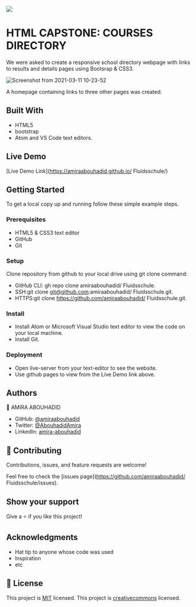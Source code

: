 ![](https://img.shields.io/badge/Microverse-blueviolet)

# HTML CAPSTONE: COURSES DIRECTORY

We were asked to create a responsive school directory webpage with links to results and details pages using Bootsrap & CSS3.

![Screenshot from 2021-03-11 10-23-52](https://user-images.githubusercontent.com/56790126/110757380-fe94e780-8253-11eb-86d5-f3e399b399b6.png)

A homepage containing links to three other pages was created.

## Built With

- HTML5
- bootstrap
- Atom and VS Code text editors.

## Live Demo

[Live Demo Link](https://amiraabouhadid.github.io/
Fluidsschule/)


## Getting Started
To get a local copy up and running follow these simple example steps.

### Prerequisites
- HTML5 & CSS3 text editor
- GitHub
- Git

### Setup
Clone repository from github to your local drive using git clone command:
- GitHub CLI: gh repo clone amiraabouhadid/
Fluidsschule.
- SSH:git clone git@github.com:amiraabouhadid/
Fluidsschule.git.
- HTTPS:git clone https://github.com/amiraabouhadid/
Fluidsschule.git.

### Install
- Install Atom or Microsoft Visual Studio text editor to view the code on your local machine.
- Install Git.

### Deployment
- Open live-server from your text-editor to see the website.
- Use github pages to view from the Live Demo link above.

## Authors

👤 AMIRA ABOUHADID

- GitHub: [@amiraabouhadid](https://github.com/amiraabouhadid)
- Twitter: [@AbouhadidAmira](https://twitter.com/AbouhadidAmira)
- LinkedIn: [amira-abouhadid](https://linkedin.com/amira-abouhadid)


## 🤝 Contributing

Contributions, issues, and feature requests are welcome!

Feel free to check the [issues page](https://github.com/amiraabouhadid/
Fluidsschule/issues).

## Show your support

Give a ⭐️ if you like this project!

## Acknowledgments

- Hat tip to anyone whose code was used
- Inspiration
- etc

## 📝 License

This project is [MIT](https://opensource.org/licenses/MIT) licensed.
This project is [creativecommons](https://creativecommons.org/licenses/by-nc/4.0/) licensed.
